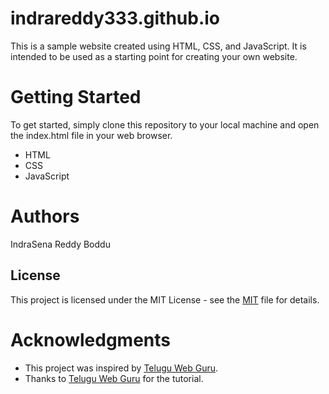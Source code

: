 # indrareddy333.github.io
This is a sample website created using HTML, CSS, and JavaScript. It is intended to be used as a starting point for creating your own website.

# Getting Started
To get started, simply clone this repository to your local machine and open the index.html file in your web browser.
- HTML
- CSS
- JavaScript
# Authors
IndraSena Reddy Boddu
## License
This project is licensed under the MIT License - see the [MIT](https://github.com/indrareddy333/indrareddy333.github.io/blob/master/LICENSE/) file for details.

# Acknowledgments
- This project was inspired by [Telugu Web Guru](https://www.youtube.com/@teluguwebguru).
- Thanks to [Telugu Web Guru](https://www.youtube.com/watch?v=HvlSTWo1nVM&list=PLh6Yk2rpZu2KqDjTuU_qHr-tI_CHOkIsN&index=16) for the tutorial.
